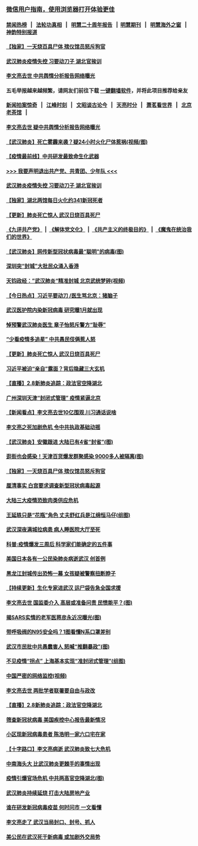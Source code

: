### [微信用户指南，使用浏览器打开体验更佳](https://github.com/gfw-breaker/banned-news1/blob/master/indexes/wechat-guide.md?t=0)
#### [禁闻热榜](热点新闻.md?t=0)  &nbsp;&nbsp;|&nbsp;&nbsp; [法轮功真相](https://github.com/gfw-breaker/truth/blob/master/README.md?t=0) &nbsp;&nbsp;|&nbsp;&nbsp; [明慧二十周年报告](https://github.com/gfw-breaker/mh-reports/blob/master/README.md?t=0) &nbsp;&nbsp;|&nbsp;&nbsp;[明慧期刊](https://github.com/gfw-breaker/mh-qikan) &nbsp;&nbsp;|&nbsp;&nbsp; [明慧海外之窗](https://github.com/gfw-breaker/mh-news/blob/master/README.md?t=0) &nbsp;&nbsp;|&nbsp;&nbsp; [神韵特别报道](https://github.com/gfw-breaker/mh-news/blob/master/shenyun.md?t=0)
#### [ 【独家】一天烧百具尸体 殡仪馆员怒斥狗官](https://github.com/gfw-breaker/banned-news/blob/master/pages/nf4514/n11853323.md)
#### [ 武汉肺炎疫情失控 习要动刀子 湖北官挨训](https://github.com/gfw-breaker/banned-news/blob/master/pages/nf4514/n11851103.md)
#### [ 李文亮去世 中共舆情分析报告网络曝光](https://github.com/gfw-breaker/banned-news/blob/master/pages/nf4514/n11852868.md)
#### 五毛举报越来越频繁，请网友们前往下载 [一键翻墙软件](https://github.com/gfw-breaker/ssr-accounts)，并将此项目推荐给亲友
#### [新闻拍案惊奇](https://github.com/gfw-breaker/banned-news1/blob/master/pages/link4.md) &nbsp;&nbsp;|&nbsp;&nbsp; [江峰时刻](https://github.com/gfw-breaker/banned-news1/blob/master/pages/link4.md) &nbsp;&nbsp;|&nbsp;&nbsp; [文昭谈古论今](https://github.com/gfw-breaker/banned-news1/blob/master/pages/link4.md) &nbsp;&nbsp;|&nbsp;&nbsp; [天亮时分](https://github.com/gfw-breaker/banned-news1/blob/master/pages/link4.md) &nbsp;&nbsp;|&nbsp;&nbsp; [萧茗看世界](https://github.com/gfw-breaker/banned-news1/blob/master/pages/link4.md) &nbsp;&nbsp;|&nbsp;&nbsp; [北京老茶馆](https://github.com/gfw-breaker/banned-news1/blob/master/pages/link4.md) &nbsp;&nbsp;|&nbsp;&nbsp; 
#### [ 李文亮去世 疑中共舆情分析报告网络曝光](https://github.com/gfw-breaker/banned-news/blob/master/pages/nsc413/n11852868.md)
#### [ 【武汉肺炎】死亡雾霾来袭？疑24小时火化尸体惹祸(视频/图)](https://github.com/gfw-breaker/banned-news/blob/master/pages/p1/922331.md)
#### [ 【疫情最前线】中共研发最致命生化武器](https://github.com/gfw-breaker/banned-news/blob/master/pages/nsc413/n11853087.md)
#### [>>> 我要声明退出共产党、共青团、少年队 <<<](https://github.com/begood0513/goodnews/blob/master/quit/letter.md) 
#### [ 武汉肺炎疫情失控 习要动刀子 湖北官挨训](https://github.com/gfw-breaker/banned-news/blob/master/pages/nsc413/n11851103.md)
#### [ 【独家】湖北两馆每日火化约341新冠死者](https://github.com/gfw-breaker/banned-news/blob/master/pages/nf4514/n11845444.md)
#### [ 【更新】肺炎死亡惊人 武汉日烧百具死尸](https://github.com/gfw-breaker/banned-news/blob/master/pages/nf4514/n11801312.md)
#### [《九评共产党》](https://github.com/begood0513/9ping.md/blob/master/README.md) &nbsp;|&nbsp; [《解体党文化》](../../../../jtdwh.md/blob/master/README.md)  &nbsp;|&nbsp; [《共产主义的终极目的》](../../../../gczydzjmd.md/blob/master/README.md) &nbsp;|&nbsp; [《魔鬼在统治我们的世界》](../../../../mgztzwmdsj.md/blob/master/README.md) 
#### [ 【武汉肺炎】网传新型冠状病毒最“聪明”的病毒(图)](https://github.com/gfw-breaker/banned-news/blob/master/pages/p1/922326.md)
#### [ 深圳突“封城”大批民众涌入香港](https://github.com/gfw-breaker/banned-news/blob/master/pages/nf4514/n11853273.md)
#### [ 天钧政经：”武汉肺炎“精准封城 北京武统梦碎(视频)](https://github.com/gfw-breaker/banned-news/blob/master/pages/p1/922412.md)
#### [ 【今日热点】习近平要动刀 /医生骂北京：猪脑子](https://github.com/gfw-breaker/banned-news/blob/master/pages/prog204/a102772480.md)
#### [ 武汉医护院内染新冠病毒 研究曝1月就出现](https://github.com/gfw-breaker/banned-news/blob/master/pages/nf4514/n11852928.md)
#### [ 悼预警武汉肺炎医生 章子怡怒斥警方“耻辱”](https://github.com/gfw-breaker/banned-news/blob/master/pages/nsc413/n11852148.md)
#### [ “少看疫情多追星” 中共愚民伎俩惹人怒](https://github.com/gfw-breaker/banned-news/blob/master/pages/nsc413/n11852499.md)
#### [ 【更新】肺炎死亡惊人 武汉日烧百具死尸](https://github.com/gfw-breaker/banned-news/blob/master/pages/nsc413/n11801312.md)
#### [ 习近平被迫“亲自”露面？背后隐藏三大玄机](https://github.com/gfw-breaker/banned-news/blob/master/pages/prog1138/a102770623.md)
#### [ 【直播】2.8新肺炎追踪：政法官空降湖北](https://github.com/gfw-breaker/banned-news/blob/master/pages/nf4514/n11854028.md)
#### [ 广州深圳天津“封闭式管理” 疫情紧逼北京](https://github.com/gfw-breaker/banned-news/blob/master/pages/nf4514/n11852246.md)
#### [ 【新闻看点】李文亮去世10亿围观 川习通话说啥](https://github.com/gfw-breaker/banned-news/blob/master/pages/nsc413/n11852360.md)
#### [ 李文亮之死加剧危机 令中共执政基础动摇](https://github.com/gfw-breaker/banned-news/blob/master/pages/nf4514/n11854003.md)
#### [ 【武汉肺炎】安徽跟进 大陆已有4省“封省”(图)](https://github.com/gfw-breaker/banned-news/blob/master/pages/p1/922301.md)
#### [ 逛街也会感染！天津百货爆发群聚感染 9000多人被隔离(图)](https://github.com/gfw-breaker/banned-news/blob/master/pages/p1/922290.md)
#### [ 【独家】一天烧百具尸体 殡仪馆员怒斥狗官](https://github.com/gfw-breaker/banned-news/blob/master/pages/nsc413/n11853323.md)
#### [ 厘清事实 白宫要求调查新型冠状病毒起源](https://github.com/gfw-breaker/banned-news/blob/master/pages/nf4514/n11852106.md)
#### [ 大陆三大疫情恐致肉类供应危机](https://github.com/gfw-breaker/banned-news/blob/master/pages/nsc413/n11852769.md)
#### [ 王延轶只是“花瓶”角色 丈夫舒红兵是江绵恒马仔(组图)](https://github.com/gfw-breaker/banned-news/blob/master/pages/p2/922350.md)
#### [ 武汉深夜满城拉病患 病人睡医院大厅至死](https://github.com/gfw-breaker/banned-news/blob/master/pages/nf4514/n11854322.md)
#### [ 科普:疫情爆发三周后 科学家们能确定的五件事](https://github.com/gfw-breaker/banned-news/blob/master/pages/yataibaodao/jt-02072020105544.md)
#### [ 美国日本各有一公民染肺炎病逝武汉 创首例](https://github.com/gfw-breaker/banned-news/blob/master/pages/nf4514/n11853509.md)
#### [ 黑龙江封城传出恐怖一幕 女孩疑被警察扭断脖子](https://github.com/gfw-breaker/banned-news/blob/master/pages/prog204/a102772323.md)
#### [ 【持续更新】生化专家进武汉 运尸袋告急全国求援](https://github.com/gfw-breaker/banned-news/blob/master/pages/prog204/a102757185.md)
#### [ 李文亮去世 国监委介入 高层或准备问责 民愤能平？(图)](https://github.com/gfw-breaker/banned-news/blob/master/pages/p2/922346.md)
#### [ 揭SARS实情的老军医蒋彦永近况曝光(图)](https://github.com/gfw-breaker/banned-news/blob/master/pages/p2/922283.md)
#### [ 带呼吸阀的N95安全吗？1图看懂N系口罩差别](https://github.com/gfw-breaker/banned-news/blob/master/pages/nf4514/n11846752.md)
#### [ 武汉市民批中共愚蠢害人 怒喊“推翻暴政”(图)](https://github.com/gfw-breaker/banned-news/blob/master/pages/p1/922450.md)
#### [ 不见疫情“拐点” 上海基本实现“准封闭式管理”(组图)](https://github.com/gfw-breaker/banned-news/blob/master/pages/p1/922407.md)
#### [ 中国严密的网络监控(视频)](https://github.com/gfw-breaker/banned-news/blob/master/pages/p1/922397.md)
#### [ 李文亮去世 两批学者联署要自由与政改](https://github.com/gfw-breaker/banned-news/blob/master/pages/nsc413/n11854100.md)
#### [ 【直播】2.8新肺炎追踪：政法官空降湖北](https://github.com/gfw-breaker/banned-news/blob/master/pages/nsc413/n11854028.md)
#### [ 筛查新冠状病毒 美国疾控中心报告最新情况](https://github.com/gfw-breaker/banned-news/blob/master/pages/nsc413/n11853070.md)
#### [ 小区现新冠病毒患者 陈浩明一家六口宅在家](https://github.com/gfw-breaker/banned-news/blob/master/pages/nsc413/n11852799.md)
#### [ 【十字路口】李文亮病逝 武汉肺炎致七大危机](https://github.com/gfw-breaker/banned-news/blob/master/pages/nf4514/n11850690.md)
#### [ 中南海头大 比武汉肺炎更棘手的事情出现](https://github.com/gfw-breaker/banned-news/blob/master/pages/prog204/a102772249.md)
#### [ 疫情引爆官场危机 中共两高官空降湖北(图)](https://github.com/gfw-breaker/banned-news/blob/master/pages/p2/922400.md)
#### [ 武汉肺炎持续延烧 打击大陆房地产业](https://github.com/gfw-breaker/banned-news/blob/master/pages/nsc413/n11853405.md)
#### [ 谁在研发新冠病毒疫苗 何时问市 一文看懂](https://github.com/gfw-breaker/banned-news/blob/master/pages/nsc413/n11852840.md)
#### [ 李文亮走了 武汉当局封口、封号、抓人](https://github.com/gfw-breaker/banned-news/blob/master/pages/nsc413/n11852108.md)
#### [ 美公民在武汉死于新病毒 或加剧外交局势](https://github.com/gfw-breaker/banned-news/blob/master/pages/nf4514/n11854331.md)
